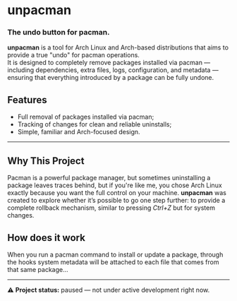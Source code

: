 # unpacman

### The undo button for pacman.

**unpacman** is a tool for Arch Linux and Arch-based distributions that aims to provide a true "undo" for pacman operations.  
It is designed to completely remove packages installed via pacman — including dependencies, extra files, logs, configuration, and metadata — ensuring that everything introduced by a package can be fully undone.

## Features
- Full removal of packages installed via pacman;
- Tracking of changes for clean and reliable uninstalls;
- Simple, familiar and Arch-focused design.

---

## Why This Project
Pacman is a powerful package manager, but sometimes uninstalling a package leaves traces behind, but if you're like me, you chose Arch Linux exactly because you want the full control on your machine.
**unpacman** was created to explore whether it’s possible to go one step further: to provide a complete rollback mechanism, similar to pressing *Ctrl+Z* but for system changes.  

## How does it work
When you run a pacman command to install or update a package, through the hooks system metadata will be attached to each file that comes from that same package...

---

⚠️ **Project status:** paused — not under active development right now.